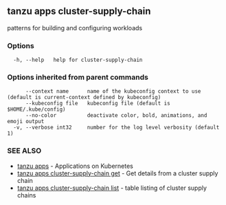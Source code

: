 ## tanzu apps cluster-supply-chain

patterns for building and configuring workloads

### Options

```
  -h, --help   help for cluster-supply-chain
```

### Options inherited from parent commands

```
      --context name      name of the kubeconfig context to use (default is current-context defined by kubeconfig)
      --kubeconfig file   kubeconfig file (default is $HOME/.kube/config)
      --no-color          deactivate color, bold, animations, and emoji output
  -v, --verbose int32     number for the log level verbosity (default 1)
```

### SEE ALSO

* [tanzu apps](tanzu_apps.md)	 - Applications on Kubernetes
* [tanzu apps cluster-supply-chain get](tanzu_apps_cluster-supply-chain_get.md)	 - Get details from a cluster supply chain
* [tanzu apps cluster-supply-chain list](tanzu_apps_cluster-supply-chain_list.md)	 - table listing of cluster supply chains

